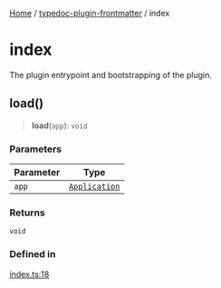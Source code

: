 [Home](../../README.md) / [typedoc-plugin-frontmatter](../README.md) / index

# index

The plugin entrypoint and bootstrapping of the plugin.

## load()

> **load**(`app`): `void`

### Parameters

| Parameter | Type                                                              |
| --------- | ----------------------------------------------------------------- |
| `app`     | [`Application`](https://typedoc.org/api/classes/Application.html) |

### Returns

`void`

### Defined in

[index.ts:18](https://github.com/typedoc2md/typedoc-plugin-markdown/blob/main/packages/typedoc-plugin-frontmatter/src/index.ts#L18)
